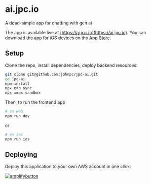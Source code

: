 # ai.jpc.io

A dead-simple app for chatting with gen ai

The app is available live at [https://ai.jpc.io](https://ai.jpc.io). You can download the app for iOS devices on the [App Store](https://apps.apple.com/us/app/jpc-ai/id6737018549).

## Setup

Clone the repo, install dependencies, deploy backend resources:

```bash
git clone git@github.com:johnpc/jpc-ai.git
cd jpc-ai
npm install
npx cap sync
npx ampx sandbox
```

Then, to run the frontend app

```bash
# on web
npm run dev
```

or

```bash
# on ios
npm run ios
```

## Deploying

Deploy this application to your own AWS account in one click:

[![amplifybutton](https://oneclick.amplifyapp.com/button.svg)](https://console.aws.amazon.com/amplify/home#/deploy?repo=https://github.com/johnpc/jpc-ai)
